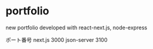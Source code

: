 # portfolio
new portfolio developed with react-next.js, node-express

ポート番号
next.js 3000
json-server 3100


